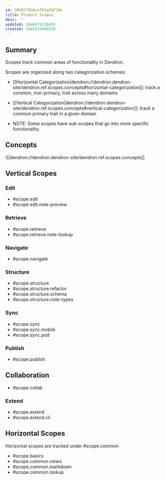 ```yaml
---
id: 1MV8179GbxnfK3q76P19e
title: Product Scopes
desc: ''
updated: 1646074120455
created: 1645153440338
---
```


## Summary

Scopes track common areas of functionality in Dendron. 

Scopes are organized along two categorization schemes:
- [[Horizontal Categorization|dendron://dendron.dendron-site/dendron.ref.scopes.concepts#horizontal-categorization]]: track a common, non-primary, trait across many domains
- [[Vertical Categorization|dendron://dendron.dendron-site/dendron.ref.scopes.concepts#vertical-categorization]]: track a common primary trait in a given domain

- NOTE: Some scopes have sub-scopes that go into more specific functionality. 

## Concepts

![[dendron://dendron.dendron-site/dendron.ref.scopes.concepts]]

## Vertical Scopes

### Edit

- #scope.edit
- #scope.edit.note-preview

### Retrieve

- #scope.retrieve
- #scope.retrieve.note-lookup

### Navigate

- #scope.navigate

### Structure

- #scope.structure
- #scope.structure.refactor
- #scope.structure.schema
- #scope.structure.note-types

### Sync

- #scope.sync
- #scope.sync.mobile
- #scope.sync.pod

### Publish

- #scope.publish

## Collaboration

- #scope.collab

### Extend

- #scope.extend
- #scope.extend.cli


## Horizontal Scopes

Horizontal scopes are tracked under #scope.common

- #scope.basics
- #scope.common.views
- #scope.common.markdown
- #scope.common.lookup